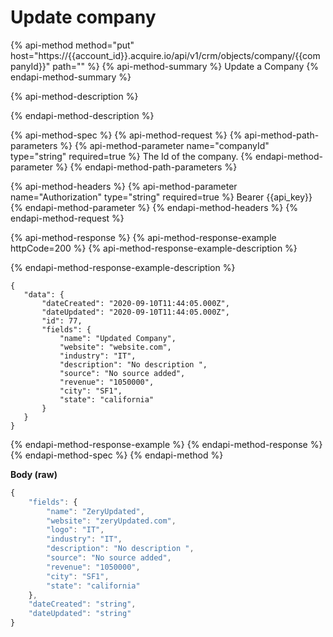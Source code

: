 # Update company

{% api-method method="put" host="https://{{account\_id}}.acquire.io/api/v1/crm/objects/company/{{companyId}}" path="" %}
{% api-method-summary %}
Update a Company
{% endapi-method-summary %}

{% api-method-description %}

{% endapi-method-description %}

{% api-method-spec %}
{% api-method-request %}
{% api-method-path-parameters %}
{% api-method-parameter name="companyId" type="string" required=true %}
The Id of the company.
{% endapi-method-parameter %}
{% endapi-method-path-parameters %}

{% api-method-headers %}
{% api-method-parameter name="Authorization" type="string" required=true %}
Bearer {{api\_key}}
{% endapi-method-parameter %}
{% endapi-method-headers %}
{% endapi-method-request %}

{% api-method-response %}
{% api-method-response-example httpCode=200 %}
{% api-method-response-example-description %}

{% endapi-method-response-example-description %}

```
{
   "data": {
       "dateCreated": "2020-09-10T11:44:05.000Z",
       "dateUpdated": "2020-09-10T11:44:05.000Z",
       "id": 77,
       "fields": {
           "name": "Updated Company",
           "website": "website.com",
           "industry": "IT",
           "description": "No description ",
           "source": "No source added",
           "revenue": "1050000",
           "city": "SF1",
           "state": "california"
       }
   }
}
```
{% endapi-method-response-example %}
{% endapi-method-response %}
{% endapi-method-spec %}
{% endapi-method %}

**Body \(raw\)**

```javascript
{
    "fields": {
        "name": "ZeryUpdated",
        "website": "zeryUpdated.com",
        "logo": "IT",
        "industry": "IT",
        "description": "No description ",
        "source": "No source added",
        "revenue": "1050000",
        "city": "SF1",
        "state": "california"
    },
    "dateCreated": "string",
    "dateUpdated": "string"
}
```

